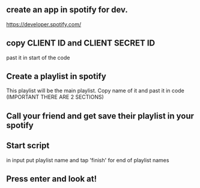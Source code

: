 ## create an app in  spotify for dev.
https://developer.spotify.com/

## copy CLIENT ID and CLIENT SECRET ID
past it in start of the code

## Create a playlist in spotify
This playlist will be the main playlist.
Copy name of it and past it in code (IMPORTANT THERE ARE 2 SECTIONS)

## Call your friend and get save their playlist in your spotify

## Start script
in input put playlist name and tap 'finish' for end of playlist names

## Press enter and look at!
